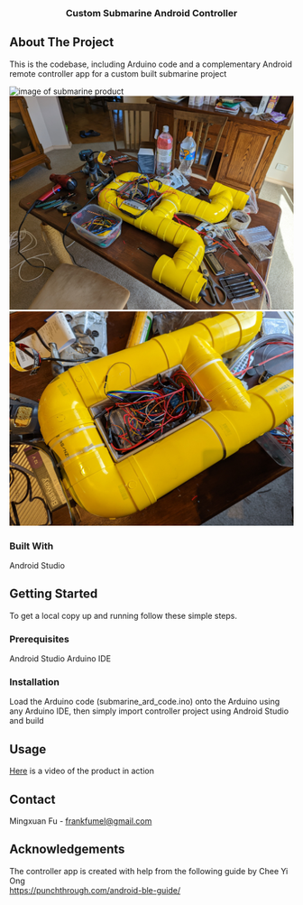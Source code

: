 <!-- PROJECT SHIELDS -->
<!--
*** I'm using markdown "reference style" links for readability.
*** Reference links are enclosed in brackets [ ] instead of parentheses ( ).
*** See the bottom of this document for the declaration of the reference variables
*** for contributors-url, forks-url, etc. This is an optional, concise syntax you may use.
*** https://www.markdownguide.org/basic-syntax/#reference-style-links
-->



<!-- PROJECT LOGO -->
<br />
<p align="center">
    <h3 align="center">Custom Submarine Android Controller</h3>
</p>



<!-- ABOUT THE PROJECT -->
## About The Project

This is the codebase, including Arduino code and a complementary Android remote controller app for a custom built submarine project

![image of submarine product](final_product.png "final product")
![image of submarine product](full.jpg "close up shot")
![image of submarine product](internals.jpg "shot of wiring")

### Built With

Android Studio



<!-- GETTING STARTED -->
## Getting Started

To get a local copy up and running follow these simple steps.

### Prerequisites

Android Studio
Arduino IDE

### Installation

Load the Arduino code (submarine_ard_code.ino) onto the Arduino using any Arduino IDE, then simply import controller project using Android Studio and build



<!-- USAGE EXAMPLES -->
## Usage
 
[Here](in_action.mp4) is a video of the product in action



<!-- CONTACT -->
## Contact

Mingxuan Fu - frankfumel@gmail.com



<!-- ACKNOWLEDGEMENTS -->
## Acknowledgements

The controller app is created with help from the following guide by Chee Yi Ong  
https://punchthrough.com/android-ble-guide/





